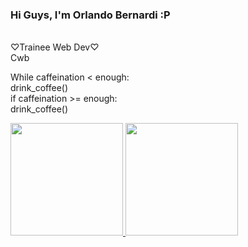 <h3>Hi Guys, I'm Orlando Bernardi :P</h3><br>
♡Trainee Web Dev♡ <br>
Cwb

While caffeination < enough:<br>
  drink_coffee()<br>
  if caffeination >= enough:<br>
      drink_coffee()
      
     
  <a href="https://github.com/OrlandoBernardi">
  <img height="180em" src="https://github-readme-stats.vercel.app/api?username=OrlandoBernardi&show_icons=true&theme=dark&include_all_commits=true&count_private=true"/>
  <img height="180em" src="https://github-readme-stats.vercel.app/api/top-langs/?username=OrlandoBernardi&layout=compact&langs_count=7&theme=dark"/>
